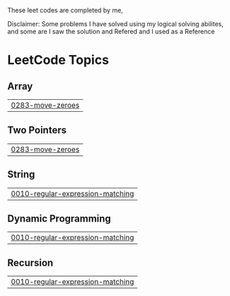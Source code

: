 These leet codes are completed by me, 

Disclaimer: 
  Some problems I have solved using my logical solving abilites, and some are I saw the solution and Refered and I used as a Reference
  

<!---LeetCode Topics Start-->
# LeetCode Topics
## Array
|  |
| ------- |
| [0283-move-zeroes](https://github.com/Hunt-03/leetcode/tree/master/0283-move-zeroes) |
## Two Pointers
|  |
| ------- |
| [0283-move-zeroes](https://github.com/Hunt-03/leetcode/tree/master/0283-move-zeroes) |
## String
|  |
| ------- |
| [0010-regular-expression-matching](https://github.com/Hunt-03/leetcode/tree/master/0010-regular-expression-matching) |
## Dynamic Programming
|  |
| ------- |
| [0010-regular-expression-matching](https://github.com/Hunt-03/leetcode/tree/master/0010-regular-expression-matching) |
## Recursion
|  |
| ------- |
| [0010-regular-expression-matching](https://github.com/Hunt-03/leetcode/tree/master/0010-regular-expression-matching) |
<!---LeetCode Topics End-->